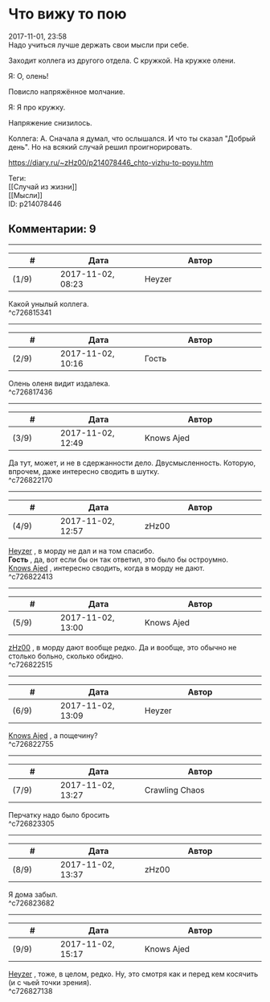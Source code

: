 Что вижу то пою
===============

  
2017-11-01, 23:58  
 Надо учиться лучше держать свои мысли при себе.   
   
 Заходит коллега из другого отдела. С кружкой. На кружке олени.   
   
 Я: О, олень!   
   
 Повисло напряжённое молчание.   
   
 Я: Я про кружку.   
   
 Напряжение снизилось.   
   
 Коллега: А. Сначала я думал, что ослышался. И что ты сказал "Добрый день". Но на всякий случай решил проигнорировать.   
  
<https://diary.ru/~zHz00/p214078446_chto-vizhu-to-poyu.htm>  
  
Теги:  
[[Случай из жизни]]  
[[Мысли]]  
ID: p214078446  


Комментарии: 9
--------------

  


---



|         #         |              Дата              |                     Автор                     |           ID           |
| --- | --- | --- | --- |
| (1/9) | 2017-11-02, 08:23 | Heyzer | c726815341 |

  
 Какой унылый коллега.   
 ^c726815341

---



|         #         |              Дата              |                     Автор                     |           ID           |
| --- | --- | --- | --- |
| (2/9) | 2017-11-02, 10:16 | Гость | c726817436 |

  
 Олень оленя видит издалека.   
 ^c726817436

---



|         #         |              Дата              |                     Автор                     |           ID           |
| --- | --- | --- | --- |
| (3/9) | 2017-11-02, 12:49 | Knows Ajed | c726822170 |

  
 Да тут, может, и не в сдержанности дело. Двусмысленность. Которую, впрочем, даже интересно сводить в шутку.   
 ^c726822170

---



|         #         |              Дата              |                     Автор                     |           ID           |
| --- | --- | --- | --- |
| (4/9) | 2017-11-02, 12:57 | zHz00 | c726822413 |

  
  [Heyzer](http://heyzero.diary.ru "Orca")  , в морду не дал и на том спасибо.   
  **Гость**  , да, вот если бы он так ответил, это было бы остроумно.   
  [Knows Ajed](http://Who-Knows-Ajed.diary.ru "Who Knows Ajed?")  , интересно сводить, когда в морду не дают.   
 ^c726822413

---



|         #         |              Дата              |                     Автор                     |           ID           |
| --- | --- | --- | --- |
| (5/9) | 2017-11-02, 13:00 | Knows Ajed | c726822515 |

  
  [zHz00](https://zHz00.diary.ru "Untitled")  , в морду дают вообще редко. Да и вообще, это обычно не столько больно, сколько обидно.   
 ^c726822515

---



|         #         |              Дата              |                     Автор                     |           ID           |
| --- | --- | --- | --- |
| (6/9) | 2017-11-02, 13:09 | Heyzer | c726822755 |

  
  [Knows Ajed](http://Who-Knows-Ajed.diary.ru "Who Knows Ajed?")  , а пощечину?   
 ^c726822755

---



|         #         |              Дата              |                     Автор                     |           ID           |
| --- | --- | --- | --- |
| (7/9) | 2017-11-02, 13:27 | Crawling Chaos | c726823305 |

  
 Перчатку надо было бросить   
 ^c726823305

---



|         #         |              Дата              |                     Автор                     |           ID           |
| --- | --- | --- | --- |
| (8/9) | 2017-11-02, 13:37 | zHz00 | c726823682 |

  
 Я дома забыл.   
 ^c726823682

---



|         #         |              Дата              |                     Автор                     |           ID           |
| --- | --- | --- | --- |
| (9/9) | 2017-11-02, 15:17 | Knows Ajed | c726827138 |

  
  [Heyzer](http://heyzero.diary.ru "Orca")  , тоже, в целом, редко. Ну, это смотря как и перед кем косячить (и с чьей точки зрения).   
 ^c726827138
